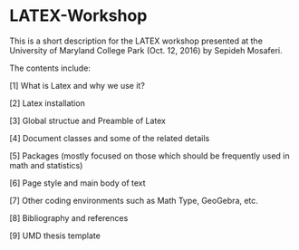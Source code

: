 # LATEX-Workshop

This is a short description for the LATEX workshop presented at the University of Maryland College Park (Oct. 12, 2016) 
by Sepideh Mosaferi.


The contents include:

[1] What is Latex and why we use it?

[2] Latex installation

[3] Global structue and Preamble of Latex

[4] Document classes and some of the related details

[5] Packages (mostly focused on those which should be frequently used in math and statistics)

[6] Page style and main body of text

[7] Other coding environments such as Math Type, GeoGebra, etc.

[8] Bibliography and references

[9] UMD thesis template
